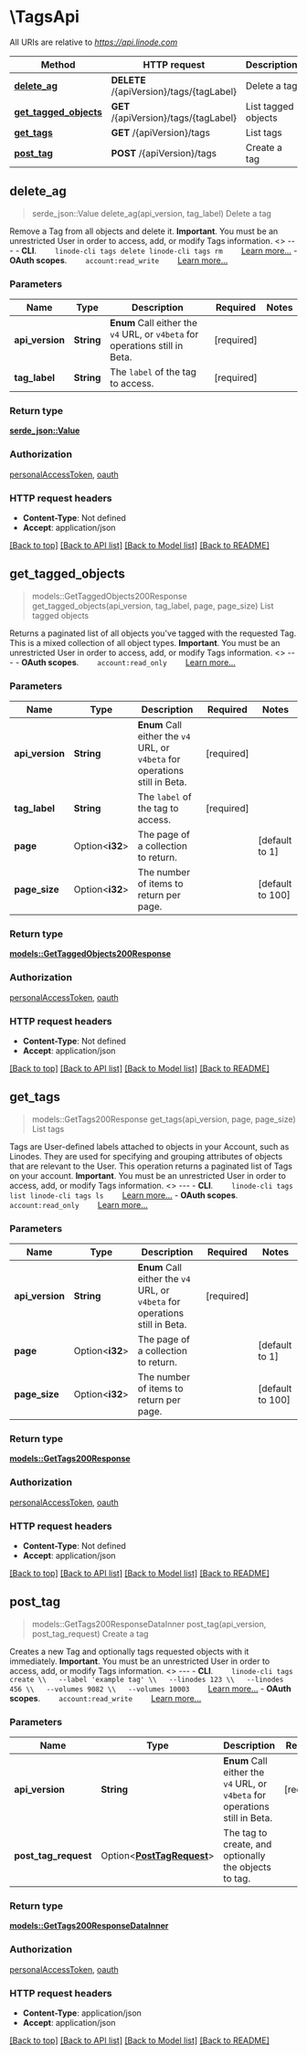 # \TagsApi

All URIs are relative to *https://api.linode.com*

Method | HTTP request | Description
------------- | ------------- | -------------
[**delete_ag**](TagsApi.md#delete_ag) | **DELETE** /{apiVersion}/tags/{tagLabel} | Delete a tag
[**get_tagged_objects**](TagsApi.md#get_tagged_objects) | **GET** /{apiVersion}/tags/{tagLabel} | List tagged objects
[**get_tags**](TagsApi.md#get_tags) | **GET** /{apiVersion}/tags | List tags
[**post_tag**](TagsApi.md#post_tag) | **POST** /{apiVersion}/tags | Create a tag



## delete_ag

> serde_json::Value delete_ag(api_version, tag_label)
Delete a tag

Remove a Tag from all objects and delete it.  __Important__. You must be an unrestricted User in order to access, add, or modify Tags information.   <<LB>>  ---   - __CLI__.      ```     linode-cli tags delete linode-cli tags rm     ```      [Learn more...](https://techdocs.akamai.com/cloud-computing/docs/getting-started-with-the-linode-cli)  - __OAuth scopes__.      ```     account:read_write     ```      [Learn more...](https://techdocs.akamai.com/linode-api/reference/get-started#oauth)

### Parameters


Name | Type | Description  | Required | Notes
------------- | ------------- | ------------- | ------------- | -------------
**api_version** | **String** | __Enum__ Call either the `v4` URL, or `v4beta` for operations still in Beta. | [required] |
**tag_label** | **String** | The `label` of the tag to access. | [required] |

### Return type

[**serde_json::Value**](serde_json::Value.md)

### Authorization

[personalAccessToken](../README.md#personalAccessToken), [oauth](../README.md#oauth)

### HTTP request headers

- **Content-Type**: Not defined
- **Accept**: application/json

[[Back to top]](#) [[Back to API list]](../README.md#documentation-for-api-endpoints) [[Back to Model list]](../README.md#documentation-for-models) [[Back to README]](../README.md)


## get_tagged_objects

> models::GetTaggedObjects200Response get_tagged_objects(api_version, tag_label, page, page_size)
List tagged objects

Returns a paginated list of all objects you've tagged with the requested Tag. This is a mixed collection of all object types.  __Important__. You must be an unrestricted User in order to access, add, or modify Tags information.   <<LB>>  ---   - __OAuth scopes__.      ```     account:read_only     ```      [Learn more...](https://techdocs.akamai.com/linode-api/reference/get-started#oauth)

### Parameters


Name | Type | Description  | Required | Notes
------------- | ------------- | ------------- | ------------- | -------------
**api_version** | **String** | __Enum__ Call either the `v4` URL, or `v4beta` for operations still in Beta. | [required] |
**tag_label** | **String** | The `label` of the tag to access. | [required] |
**page** | Option<**i32**> | The page of a collection to return. |  |[default to 1]
**page_size** | Option<**i32**> | The number of items to return per page. |  |[default to 100]

### Return type

[**models::GetTaggedObjects200Response**](get_tagged_objects_200_response.md)

### Authorization

[personalAccessToken](../README.md#personalAccessToken), [oauth](../README.md#oauth)

### HTTP request headers

- **Content-Type**: Not defined
- **Accept**: application/json

[[Back to top]](#) [[Back to API list]](../README.md#documentation-for-api-endpoints) [[Back to Model list]](../README.md#documentation-for-models) [[Back to README]](../README.md)


## get_tags

> models::GetTags200Response get_tags(api_version, page, page_size)
List tags

Tags are User-defined labels attached to objects in your Account, such as Linodes. They are used for specifying and grouping attributes of objects that are relevant to the User.  This operation returns a paginated list of Tags on your account.  __Important__. You must be an unrestricted User in order to access, add, or modify Tags information.   <<LB>>  ---   - __CLI__.      ```     linode-cli tags list linode-cli tags ls     ```      [Learn more...](https://techdocs.akamai.com/cloud-computing/docs/getting-started-with-the-linode-cli)  - __OAuth scopes__.      ```     account:read_only     ```      [Learn more...](https://techdocs.akamai.com/linode-api/reference/get-started#oauth)

### Parameters


Name | Type | Description  | Required | Notes
------------- | ------------- | ------------- | ------------- | -------------
**api_version** | **String** | __Enum__ Call either the `v4` URL, or `v4beta` for operations still in Beta. | [required] |
**page** | Option<**i32**> | The page of a collection to return. |  |[default to 1]
**page_size** | Option<**i32**> | The number of items to return per page. |  |[default to 100]

### Return type

[**models::GetTags200Response**](get_tags_200_response.md)

### Authorization

[personalAccessToken](../README.md#personalAccessToken), [oauth](../README.md#oauth)

### HTTP request headers

- **Content-Type**: Not defined
- **Accept**: application/json

[[Back to top]](#) [[Back to API list]](../README.md#documentation-for-api-endpoints) [[Back to Model list]](../README.md#documentation-for-models) [[Back to README]](../README.md)


## post_tag

> models::GetTags200ResponseDataInner post_tag(api_version, post_tag_request)
Create a tag

Creates a new Tag and optionally tags requested objects with it immediately.  __Important__. You must be an unrestricted User in order to access, add, or modify Tags information.   <<LB>>  ---   - __CLI__.      ```     linode-cli tags create \\   --label 'example tag' \\   --linodes 123 \\   --linodes 456 \\   --volumes 9082 \\   --volumes 10003     ```      [Learn more...](https://techdocs.akamai.com/cloud-computing/docs/getting-started-with-the-linode-cli)  - __OAuth scopes__.      ```     account:read_write     ```      [Learn more...](https://techdocs.akamai.com/linode-api/reference/get-started#oauth)

### Parameters


Name | Type | Description  | Required | Notes
------------- | ------------- | ------------- | ------------- | -------------
**api_version** | **String** | __Enum__ Call either the `v4` URL, or `v4beta` for operations still in Beta. | [required] |
**post_tag_request** | Option<[**PostTagRequest**](PostTagRequest.md)> | The tag to create, and optionally the objects to tag. |  |

### Return type

[**models::GetTags200ResponseDataInner**](get_tags_200_response_data_inner.md)

### Authorization

[personalAccessToken](../README.md#personalAccessToken), [oauth](../README.md#oauth)

### HTTP request headers

- **Content-Type**: application/json
- **Accept**: application/json

[[Back to top]](#) [[Back to API list]](../README.md#documentation-for-api-endpoints) [[Back to Model list]](../README.md#documentation-for-models) [[Back to README]](../README.md)

